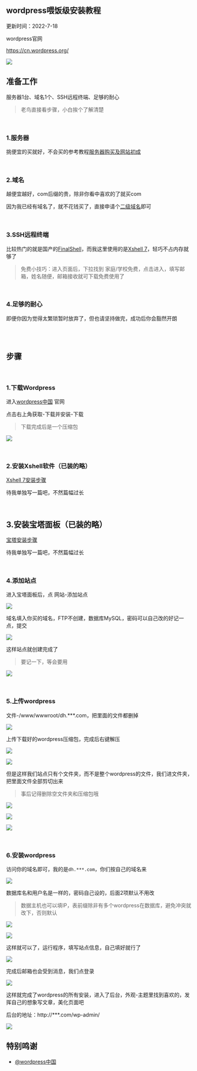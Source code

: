 ## wordpress喂饭级安装教程


更新时间：2022-7-18




wordpress官网

https://cn.wordpress.org/


![](https://ghproxy.com/https://raw.githubusercontent.com/Yiov/notes/main/wordpress/wordpress-1.png)




## 准备工作


服务器1台、域名1个、SSH远程终端、足够的耐心


> 老鸟直接看步骤，小白挨个了解清楚

</br>

### 1.服务器

挑便宜的买就好，不会买的参考教程[服务器购买及网站初成](https://github.com/Yiov/notes/tree/main/ECS)



</br>

### 2.域名

越便宜越好，com后缀的贵，除非你看中喜欢的了就买com

因为我已经有域名了，就不花钱买了，直接申请个[二级域名](https://github.com/Yiov/notes/tree/main/ECS#3域名可选)即可

</br>

### 3.SSH远程终端

比较热门的就是国产的[FinalShell](http://www.hostbuf.com/)，而我这里使用的是[Xshell 7](https://www.netsarang.com/zh/all-downloads/)，轻巧不占内存就够了

> 免费小技巧：进入页面后，下拉找到 家庭/学校免费，点击进入，填写邮箱，姓名随便，邮箱接收就可下载免费使用了

</br>

### 4.足够的耐心

即便你因为觉得太繁琐暂时放弃了，但也请坚持做完，成功后你会豁然开朗

</br>
</br>

## 步骤

</br>

### 1.下载Wordpress



进入[wordpress中国](https://cn.wordpress.org/) 官网

点击右上角获取-下载并安装-下载

> 下载完成后是一个压缩包

![](https://ghproxy.com/https://raw.githubusercontent.com/Yiov/notes/main/wordpress/wordpress-2.png)


</br>

### 2.安装Xshell软件（已装的略）

[Xshell 7安装步骤](https://www.baidu.com)

待我单独写一篇吧，不然篇幅过长

</br>

## 3.安装宝塔面板（已装的略）

[宝塔安装步骤](https://www.baidu.com)

待我单独写一篇吧，不然篇幅过长


</br>

### 4.添加站点


进入宝塔面板后，点 网站-添加站点

![](https://ghproxy.com/https://raw.githubusercontent.com/Yiov/notes/main/wordpress/wordpress-3.png)


域名填入你买的域名，FTP不创建，数据库MySQL，密码可以自己改的好记一点，提交


![](https://ghproxy.com/https://raw.githubusercontent.com/Yiov/notes/main/wordpress/wordpress-4.png)


这样站点就创建完成了

> 要记一下，等会要用

![](https://ghproxy.com/https://raw.githubusercontent.com/Yiov/notes/main/wordpress/wordpress-5.png)


</br>

### 5.上传wordpress

文件-/www/wwwroot/dh.***.com，把里面的文件都删掉

![](https://ghproxy.com/https://raw.githubusercontent.com/Yiov/notes/main/wordpress/wordpress-6.png)


上传下载好的wordpress压缩包，完成后右键解压

![](https://ghproxy.com/https://raw.githubusercontent.com/Yiov/notes/main/wordpress/wordpress-7.png)

![](https://ghproxy.com/https://raw.githubusercontent.com/Yiov/notes/main/wordpress/wordpress-8.png)


但是这样我们站点只有个文件夹，而不是整个wordpress的文件，我们进文件夹，把里面文件全部剪切出来

> 事后记得删除空文件夹和压缩包哦

![](https://ghproxy.com/https://raw.githubusercontent.com/Yiov/notes/main/wordpress/wordpress-9.png)

![](https://ghproxy.com/https://raw.githubusercontent.com/Yiov/notes/main/wordpress/wordpress-10.png)

![](https://ghproxy.com/https://raw.githubusercontent.com/Yiov/notes/main/wordpress/wordpress-11.png)


</br>

### 6.安装wordpress


访问你的域名即可，我的是`dh.***.com`，你们按自己的域名来

![](https://ghproxy.com/https://raw.githubusercontent.com/Yiov/notes/main/wordpress/wordpress-12.png)


数据库名和用户名是一样的，密码自己设的，后面2项默认不用改

> 数据主机也可以填IP，表前缀除非有多个wordpress在数据库，避免冲突就改下，否则默认

![](https://ghproxy.com/https://raw.githubusercontent.com/Yiov/notes/main/wordpress/wordpress-13.png)

![](https://ghproxy.com/https://raw.githubusercontent.com/Yiov/notes/main/wordpress/wordpress-14.png)


这样就可以了，运行程序，填写站点信息，自己填好就行了

![](https://ghproxy.com/https://raw.githubusercontent.com/Yiov/notes/main/wordpress/wordpress-15.png)


完成后邮箱也会受到消息，我们点登录

![](https://ghproxy.com/https://raw.githubusercontent.com/Yiov/notes/main/wordpress/wordpress-16.png)


这样就完成了wordpress的所有安装，进入了后台，外观-主题里找到喜欢的，发挥自己的想象写文章，美化页面吧

后台的地址：http://***.com/wp-admin/

![](https://ghproxy.com/https://raw.githubusercontent.com/Yiov/notes/main/wordpress/wordpress-17.png)











## 特别鸣谢


* [@wordpress中国](https://cn.wordpress.org/)
